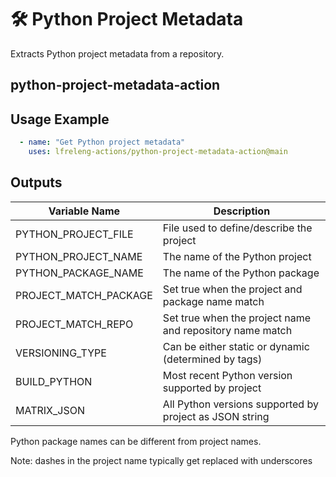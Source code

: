 <!--
# SPDX-License-Identifier: Apache-2.0
# SPDX-FileCopyrightText: 2025 The Linux Foundation
-->

# 🛠️ Python Project Metadata

Extracts Python project metadata from a repository.

## python-project-metadata-action

## Usage Example

<!-- markdownlint-disable MD013 -->

```yaml
  - name: "Get Python project metadata"
    uses: lfreleng-actions/python-project-metadata-action@main
```

<!-- markdownlint-enable MD013 -->

## Outputs

<!-- markdownlint-disable MD013 -->

| Variable Name         | Description                                              |
| --------------------- | -------------------------------------------------------- |
| PYTHON_PROJECT_FILE   | File used to define/describe the project                 |
| PYTHON_PROJECT_NAME   | The name of the Python project                           |
| PYTHON_PACKAGE_NAME   | The name of the Python package                           |
| PROJECT_MATCH_PACKAGE | Set true when the project and package name match         |
| PROJECT_MATCH_REPO    | Set true when the project name and repository name match |
| VERSIONING_TYPE       | Can be either static or dynamic (determined by tags)     |
| BUILD_PYTHON          | Most recent Python version supported by project          |
| MATRIX_JSON           | All Python versions supported by project as JSON string  |

<!-- markdownlint-enable MD013 -->

Python package names can be different from project names.

Note: dashes in the project name typically get replaced with underscores
